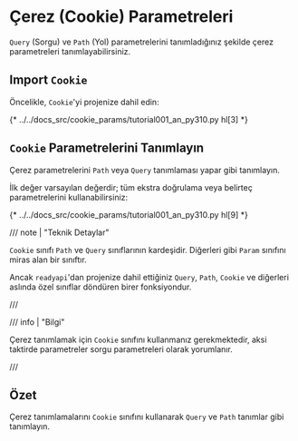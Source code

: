 # Çerez (Cookie) Parametreleri

`Query` (Sorgu) ve `Path` (Yol) parametrelerini tanımladığınız şekilde çerez parametreleri tanımlayabilirsiniz.

## Import `Cookie`

Öncelikle, `Cookie`'yi projenize dahil edin:

{* ../../docs_src/cookie_params/tutorial001_an_py310.py hl[3] *}

## `Cookie` Parametrelerini Tanımlayın

Çerez parametrelerini `Path` veya `Query` tanımlaması yapar gibi tanımlayın.

İlk değer varsayılan değerdir; tüm ekstra doğrulama veya belirteç parametrelerini kullanabilirsiniz:

{* ../../docs_src/cookie_params/tutorial001_an_py310.py hl[9] *}

/// note | "Teknik Detaylar"

`Cookie` sınıfı `Path` ve `Query` sınıflarının kardeşidir. Diğerleri gibi `Param` sınıfını miras alan bir sınıftır.

Ancak `readyapi`'dan projenize dahil ettiğiniz `Query`, `Path`, `Cookie` ve diğerleri aslında özel sınıflar döndüren birer fonksiyondur.

///

/// info | "Bilgi"

Çerez tanımlamak için `Cookie` sınıfını kullanmanız gerekmektedir, aksi taktirde parametreler sorgu parametreleri olarak yorumlanır.

///

## Özet

Çerez tanımlamalarını `Cookie` sınıfını kullanarak `Query` ve `Path` tanımlar gibi tanımlayın.
